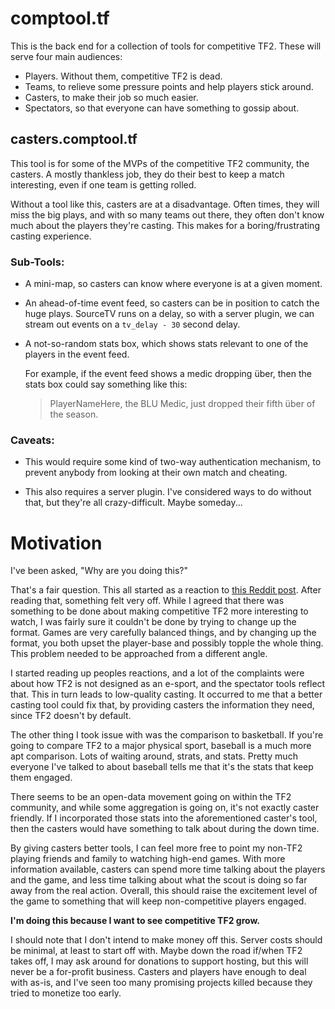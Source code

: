 # comptool.tf

This is the back end for a collection of tools for competitive TF2. These will
serve four main audiences:

  * Players. Without them, competitive TF2 is dead.
  * Teams, to relieve some pressure points and help players stick around.
  * Casters, to make their job so much easier.
  * Spectators, so that everyone can have something to gossip about.

## casters.comptool.tf

This tool is for some of the MVPs of the competitive TF2 community, the
casters. A mostly thankless job, they do their best to keep a match interesting,
even if one team is getting rolled.

Without a tool like this, casters are at a disadvantage. Often times, they will
miss the big plays, and with so many teams out there, they often don't know much
about the players they're casting. This makes for a boring/frustrating casting
experience.

### Sub-Tools:

  * A mini-map, so casters can know where everyone is at a given moment.

  * An ahead-of-time event feed, so casters can be in position to catch the huge
    plays. SourceTV runs on a delay, so with a server plugin, we can stream out
    events on a `tv_delay - 30` second delay.

  * A not-so-random stats box, which shows stats relevant to one of the players
    in the event feed.

    For example, if the event feed shows a medic dropping über, then the stats
    box could say something like this:
    
    > PlayerNameHere, the BLU Medic, just dropped their fifth über of the
      season.

### Caveats:

  * This would require some kind of two-way authentication mechanism, to prevent
    anybody from looking at their own match and cheating.

  * This also requires a server plugin. I've considered ways to do without that,
    but they're all crazy-difficult. Maybe someday...

# Motivation

I've been asked, "Why are you doing this?"

That's a fair question. This all started as a reaction to
[this Reddit post][tf2-as-basketball]. After reading that, something felt very
off. While I agreed that there was something to be done about making competitive
TF2 more interesting to watch, I was fairly sure it couldn't be done by trying
to change up the format. Games are very carefully balanced things, and by
changing up the format, you both upset the player-base and possibly topple the
whole thing. This problem needed to be approached from a different angle.

I started reading up peoples reactions, and a lot of the complaints were about
how TF2 is not designed as an e-sport, and the spectator tools reflect
that. This in turn leads to low-quality casting. It occurred to me that a better
casting tool could fix that, by providing casters the information they need,
since TF2 doesn't by default.

The other thing I took issue with was the comparison to basketball. If you're
going to compare TF2 to a major physical sport, baseball is a much more apt
comparison. Lots of waiting around, strats, and stats. Pretty much everyone I've
talked to about baseball tells me that it's the stats that keep them engaged.

There seems to be an open-data movement going on within the TF2 community, and
while some aggregation is going on, it's not exactly caster friendly. If I
incorporated those stats into the aforementioned caster's tool, then the casters
would have something to talk about during the down time.

By giving casters better tools, I can feel more free to point my non-TF2 playing
friends and family to watching high-end games. With more information available,
casters can spend more time talking about the players and the game, and less
time talking about what the scout is doing so far away from the real
action. Overall, this should raise the excitement level of the game to something
that will keep non-competitive players engaged.

**I'm doing this because I want to see competitive TF2 grow.**

I should note that I don't intend to make money off this. Server costs should be
minimal, at least to start off with. Maybe down the road if/when TF2 takes off,
I may ask around for donations to support hosting, but this will never be a
for-profit business. Casters and players have enough to deal with as-is, and
I've seen too many promising projects killed because they tried to monetize too early.

[tf2-as-basketball]: http://www.reddit.com/r/truetf2/comments/17q9ip/big_changes_are_coming_in_competitive_tf2/
